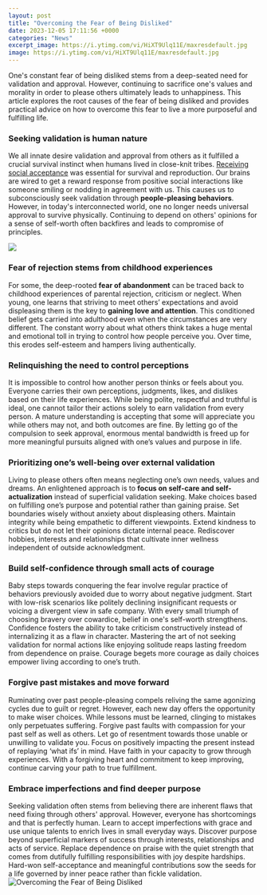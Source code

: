 ```yaml
---
layout: post
title: "Overcoming the Fear of Being Disliked"
date: 2023-12-05 17:11:56 +0000
categories: "News"
excerpt_image: https://i.ytimg.com/vi/HiXT9Ulq11E/maxresdefault.jpg
image: https://i.ytimg.com/vi/HiXT9Ulq11E/maxresdefault.jpg
---
```


One's constant fear of being disliked stems from a deep-seated need for validation and approval. However, continuing to sacrifice one's values and morality in order to please others ultimately leads to unhappiness. This article explores the root causes of the fear of being disliked and provides practical advice on how to overcome this fear to live a more purposeful and fulfilling life.
### Seeking validation is human nature 
We all innate desire validation and approval from others as it fulfilled a crucial survival instinct when humans lived in close-knit tribes. [Receiving social acceptance](https://fistore.mysenprints.com/collection/aday) was essential for survival and reproduction. Our brains are wired to get a reward response from positive social interactions like someone smiling or nodding in agreement with us. This causes us to subconsciously seek validation through **people-pleasing behaviors**. However, in today's interconnected world, one no longer needs universal approval to survive physically. Continuing to depend on others' opinions for a sense of self-worth often backfires and leads to compromise of principles.  

![](https://i.ytimg.com/vi/HbkhMV-uc38/maxresdefault.jpg)
### Fear of rejection stems from childhood experiences
For some, the deep-rooted **fear of abandonment** can be traced back to childhood experiences of parental rejection, criticism or neglect. When young, one learns that striving to meet others’ expectations and avoid displeasing them is the key to **gaining love and attention**. This conditioned belief gets carried into adulthood even when the circumstances are very different. The constant worry about what others think takes a huge mental and emotional toll in trying to control how people perceive you. Over time, this erodes self-esteem and hampers living authentically.
### Relinquishing the need to control perceptions
It is impossible to control how another person thinks or feels about you. Everyone carries their own perceptions, judgments, likes, and dislikes based on their life experiences. While being polite, respectful and truthful is ideal, one cannot tailor their actions solely to earn validation from every person. A mature understanding is accepting that some will appreciate you while others may not, and both outcomes are fine. By letting go of the compulsion to seek approval, enormous mental bandwidth is freed up for more meaningful pursuits aligned with one’s values and purpose in life.
### Prioritizing one’s well-being over external validation 
Living to please others often means neglecting one’s own needs, values and dreams. An enlightened approach is to **focus on self-care and self-actualization** instead of superficial validation seeking. Make choices based on fulfilling one’s purpose and potential rather than gaining praise. Set boundaries wisely without anxiety about displeasing others. Maintain integrity while being empathetic to different viewpoints. Extend kindness to critics but do not let their opinions dictate internal peace. Rediscover hobbies, interests and relationships that cultivate inner wellness independent of outside acknowledgment.
### Build self-confidence through small acts of courage 
Baby steps towards conquering the fear involve regular practice of behaviors previously avoided due to worry about negative judgment. Start with low-risk scenarios like politely declining insignificant requests or voicing a divergent view in safe company. With every small triumph of choosing bravery over cowardice, belief in one's self-worth strengthens. Confidence fosters the ability to take criticism constructively instead of internalizing it as a flaw in character. Mastering the art of not seeking validation for normal actions like enjoying solitude reaps lasting freedom from dependence on praise. Courage begets more courage as daily choices empower living according to one’s truth. 
### Forgive past mistakes and move forward
Ruminating over past people-pleasing compels reliving the same agonizing cycles due to guilt or regret. However, each new day offers the opportunity to make wiser choices. While lessons must be learned, clinging to mistakes only perpetuates suffering. Forgive past faults with compassion for your past self as well as others. Let go of resentment towards those unable or unwilling to validate you. Focus on positively impacting the present instead of replaying ‘what ifs’ in mind. Have faith in your capacity to grow through experiences. With a forgiving heart and commitment to keep improving, continue carving your path to true fulfillment.
### Embrace imperfections and find deeper purpose  
Seeking validation often stems from believing there are inherent flaws that need fixing through others' approval. However, everyone has shortcomings and that is perfectly human. Learn to accept imperfections with grace and use unique talents to enrich lives in small everyday ways. Discover purpose beyond superficial markers of success through interests, relationships and acts of service. Replace dependence on praise with the quiet strength that comes from dutifully fulfilling responsibilities with joy despite hardships. Hard-won self-acceptance and meaningful contributions sow the seeds for a life governed by inner peace rather than fickle validation.
![Overcoming the Fear of Being Disliked](https://i.ytimg.com/vi/HiXT9Ulq11E/maxresdefault.jpg)